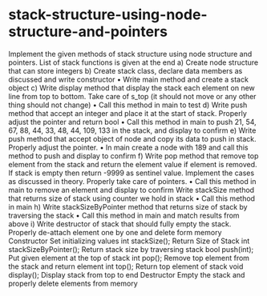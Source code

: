 # stack-structure-using-node-structure-and-pointers
Implement the given methods of stack structure using node structure and pointers. List of stack functions is given at the end a) Create node structure that can store integers b) Create stack class, declare data members as discussed and write constructor • Write main method and create a stack object c) Write display method that display the stack each element on new line from top to bottom. Take care of s_top (it should not move or any other thing should not change) • Call this method in main to test d) Write push method that accept an integer and place it at the start of stack. Properly adjust the pointer and return bool • Call this method in main to push 21, 54, 67, 88, 44, 33, 48, 44, 109, 133 in the stack, and display to confirm e) Write push method that accept object of node and copy its data to push in stack. Properly adjust the pointer. • In main create a node with 189 and call this method to push and display to confirm f) Write pop method that remove top element from the stack and return the element value if element is removed. If stack is empty then return -9999 as sentinel value. Implement the cases as discussed in theory. Properly take care of pointers. • Call this method in main to remove an element and display to confirm Write stackSize method that returns size of stack using counter we hold in stack • Call this method in main h) Write stackSizeByPointer method that returns size of stack by traversing the stack • Call this method in main and match results from above i) Write destructor of stack that should fully empty the stack. Properly de-attach element one by one and delete form memory  Constructor Set initializing values int stackSize(); Return Size of Stack int stackSizeByPointer(); Return stack size by traversing stack bool push(int); Put given element at the top of stack int pop(); Remove top element from the stack and return element int top(); Return top element of stack void display(); Display stack from top to end Destructor Empty the stack and properly delete elements from memory
